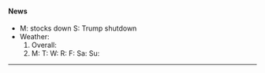 #### News 
 
- M: stocks down  S: Trump shutdown
- Weather:
    1. Overall:
    2. M: T: W: R: F: Sa: Su:


----
